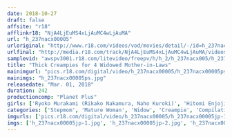 ```yaml
---
date: 2018-10-27
draft: false
affsite: "r18"
afflinkr18: "NjA4LjEuMS4xLjAuMC4wLjAuMA"
url: "h_237nacx00005"
urloriginal: "http://www.r18.com/videos/vod/movies/detail/-/id=h_237nacx00005"
urlfinal: "http://media.r18.com/track/NjA4LjEuMS4xLjAuMC4wLjAuMA/videos/vod/movies/detail/-/id=h_237nacx00005"
samplevid: "awspv3001.r18.com/litevideo/freepv/h/h_2/h_237nacx005/h_237nacx005_dmb_w.mp4"
title: "Thick Creampies for 4 Widowed Mother-in-Laws"
mainimgurl: "pics.r18.com/digital/video/h_237nacx00005/h_237nacx00005ps.jpg"
mainimgs: "h_237nacx00005ps.jpg"
releasedate: "Mar. 01, 2018"
duration: 242
productioncomp: "Planet Plus"
girls: ['Ryoko Murakami (Rikako Nakamura, Naho Kuroki)', 'Hitomi Enjoji', 'Mio Morishita', 'Chiharu Aso']
categories: ['Stepmom', 'Mature Woman', 'Widow', 'Creampie', 'Compilation', 'Over 4 Hours', 'Hi-Def']
imgurls: ['pics.r18.com/digital/video/h_237nacx00005/h_237nacx00005jp-1.jpg', 'pics.r18.com/digital/video/h_237nacx00005/h_237nacx00005jp-2.jpg', 'pics.r18.com/digital/video/h_237nacx00005/h_237nacx00005jp-3.jpg', 'pics.r18.com/digital/video/h_237nacx00005/h_237nacx00005jp-4.jpg', 'pics.r18.com/digital/video/h_237nacx00005/h_237nacx00005jp-5.jpg', 'pics.r18.com/digital/video/h_237nacx00005/h_237nacx00005jp-6.jpg', 'pics.r18.com/digital/video/h_237nacx00005/h_237nacx00005jp-7.jpg', 'pics.r18.com/digital/video/h_237nacx00005/h_237nacx00005jp-8.jpg', 'pics.r18.com/digital/video/h_237nacx00005/h_237nacx00005jp-9.jpg', 'pics.r18.com/digital/video/h_237nacx00005/h_237nacx00005jp-10.jpg', 'pics.r18.com/digital/video/h_237nacx00005/h_237nacx00005jp-11.jpg', 'pics.r18.com/digital/video/h_237nacx00005/h_237nacx00005jp-12.jpg', 'pics.r18.com/digital/video/h_237nacx00005/h_237nacx00005jp-13.jpg', 'pics.r18.com/digital/video/h_237nacx00005/h_237nacx00005jp-14.jpg', 'pics.r18.com/digital/video/h_237nacx00005/h_237nacx00005jp-15.jpg', 'pics.r18.com/digital/video/h_237nacx00005/h_237nacx00005jp-16.jpg', 'pics.r18.com/digital/video/h_237nacx00005/h_237nacx00005jp-17.jpg', 'pics.r18.com/digital/video/h_237nacx00005/h_237nacx00005jp-18.jpg', 'pics.r18.com/digital/video/h_237nacx00005/h_237nacx00005jp-19.jpg', 'pics.r18.com/digital/video/h_237nacx00005/h_237nacx00005jp-20.jpg']
imgs: ['h_237nacx00005jp-1.jpg', 'h_237nacx00005jp-2.jpg', 'h_237nacx00005jp-3.jpg', 'h_237nacx00005jp-4.jpg', 'h_237nacx00005jp-5.jpg', 'h_237nacx00005jp-6.jpg', 'h_237nacx00005jp-7.jpg', 'h_237nacx00005jp-8.jpg', 'h_237nacx00005jp-9.jpg', 'h_237nacx00005jp-10.jpg', 'h_237nacx00005jp-11.jpg', 'h_237nacx00005jp-12.jpg', 'h_237nacx00005jp-13.jpg', 'h_237nacx00005jp-14.jpg', 'h_237nacx00005jp-15.jpg', 'h_237nacx00005jp-16.jpg', 'h_237nacx00005jp-17.jpg', 'h_237nacx00005jp-18.jpg', 'h_237nacx00005jp-19.jpg', 'h_237nacx00005jp-20.jpg']
---
```

